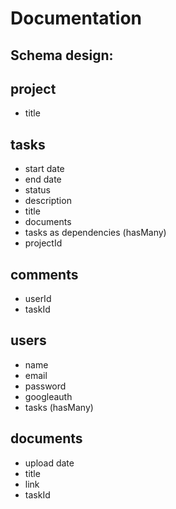 # Documentation

## Schema design:
## project 
  - title

## tasks
  - start date
  - end date
  - status
  - description
  - title
  - documents
  - tasks as dependencies (hasMany)
  - projectId

## comments
  - userId
  - taskId
 
## users
  - name
  - email
  - password
  - googleauth
  - tasks (hasMany)
  
## documents
  - upload date
  - title
  - link
  - taskId
